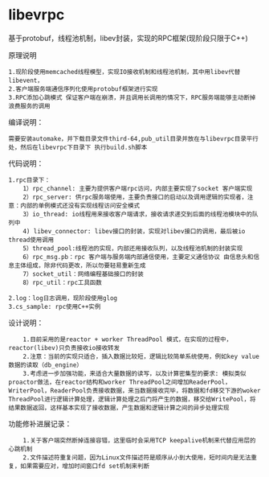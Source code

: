 # libevrpc
基于protobuf，线程池机制，libev封装，实现的RPC框架(现阶段只限于C++)


原理说明

    1.现阶段使用memcached线程模型，实现IO接收机制和线程池机制，其中用libev代替libevent，
    2.客户端服务端通信序列化使用protobuf框架进行实现
    3.RPC添加心跳模式 保证客户端在崩溃，并且调用长调用的情况下，RPC服务端能够主动断掉浪费服务的调用


编译说明：

    需要安装automake，并下载目录文件third-64,pub_util目录并放在与libevrpc目录平行处，然后在libevrpc下目录下 执行build.sh脚本


代码说明：

    1.rpc目录下：
        1）rpc_channel: 主要为提供客户端rpc访问，内部主要实现了socket 客户端实现
        2）rpc_server: 供rpc服务端使用，主要负责接口的启动以及调用逻辑的实现者，注意：内部的单例模式还没有实现线程访问安全模式
        3）io_thread: io线程用来接收客户端请求，接收请求递交到后面的线程池模块中的队列中
        4) libev_connector: libev接口的封装，实现对libev接口的调用，最后被io thread使用调用 
        5）thread_pool:线程池的实现，内部还用接收队列，以及线程池机制的封装实现
        6）rpc_msg.pb：rpc 客户端与服务端内部通信使用，主要定义通信协议 由信息头和信息主体组成，除非代码更改，所以勿要轻易重新生成
        7）socket_util：网络编程基础接口的封装
        8）rpc_util：rpc工具函数
        
    2.log：log日志调用，现阶段使用glog
    3.cs_sample: rpc使用C++实例


设计说明：

        1.目前采用的是reactor + worker ThreadPool 模式，在实现的过程中，reactor(libev)只负责接收io接收转发
        2.注意：当前的实现只适合，插入数据比较短，逻辑比较简单系统使用，例如key value数据的读取（db_engine）
        3.考虑进一步加强功能，来适合大量数据的读写，以及计算密集型的要求: 模拟类似proactor做法，在reactor结构和worker ThreadPool之间增加ReaderPool，WriterPool，ReaderPool负责接收数据，来当数据接收完毕，将数据和fd移交下游的woker ThreadPool进行逻辑计算处理，逻辑计算处理之后门将产生的数据，移交给WritePool，将结果数据返回，这样基本实现了接收数据，产生数据和逻辑计算之间的异步处理实现
        
        

功能修补进展记录：

        1.关于客户端突然断掉连接容错，这里临时会采用TCP keepalive机制来代替应用层的心跳机制
        2.文件描述符重复问题，因为Linux文件描述符是顺序从小到大使用，短时间内是无法重复，如果需要应对，增加时间窗口fd set机制来判断
